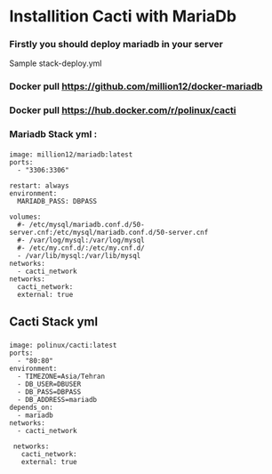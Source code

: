 # Installition Cacti with MariaDb
### Firstly you should deploy mariadb in your server 
Sample stack-deploy.yml
### Docker pull https://github.com/million12/docker-mariadb
### Docker pull https://hub.docker.com/r/polinux/cacti

### Mariadb Stack yml :

#### 
    image: million12/mariadb:latest
    ports:
      - "3306:3306"

    restart: always
    environment:
      MARIADB_PASS: DBPASS

    volumes:
      #- /etc/mysql/mariadb.conf.d/50-server.cnf:/etc/mysql/mariadb.conf.d/50-server.cnf
      #- /var/log/mysql:/var/log/mysql
      #- /etc/my.cnf.d/:/etc/my.cnf.d/
      - /var/lib/mysql:/var/lib/mysql
    networks:
      - cacti_network
    networks:
      cacti_network:
      external: true


## Cacti Stack yml

###

    image: polinux/cacti:latest
    ports:
      - "80:80"
    environment:
      - TIMEZONE=Asia/Tehran
      - DB_USER=DBUSER
      - DB_PASS=DBPASS
      - DB_ADDRESS=mariadb
    depends_on:
      - mariadb
    networks:
      - cacti_network

     networks:
       cacti_network:
       external: true
